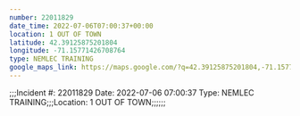 ```yaml
---
number: 22011829
date_time: 2022-07-06T07:00:37+00:00
location: 1 OUT OF TOWN
latitude: 42.39125875201804
longitude: -71.15771426708764
type: NEMLEC TRAINING
google_maps_link: https://maps.google.com/?q=42.39125875201804,-71.15771426708764
---
```


;;;Incident #: 22011829  Date: 2022-07-06 07:00:37   Type: NEMLEC TRAINING;;;Location: 1 OUT OF TOWN;;;;;;
